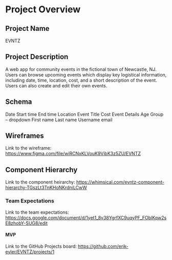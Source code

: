 # Project Overview

## Project Name

EVNTZ

## Project Description

A web app for community events in the fictional town of Newcastle, NJ. Users can browse upcoming events which display key logistical information, including date, time, location, cost, and a short description of the event. Users can also create and edit their own events.

## Schema

Date
Start time
End time
Location
Event Title
Cost
Event Details
Age Group – dropdown
First name
Last name
Username
email

## Wireframes

Link to the wireframe: <https://www.figma.com/file/wiRCNxKLVouK9VibK3z5ZU/EVNTZ>

## Component Hierarchy

Link to the component heirarchy: <https://whimsical.com/evntz-component-hierarchy-TGszLt3TnKHoNKrdniLCwW>

### Team Expectations

Link to the team expectations: <https://docs.google.com/document/d/1yet1_8v38YgrfXC9uqyPF_FOblKqw2sE8zhobY-SUG8/edit>

#### MVP

Link to the GitHub Projects board: <https://github.com/erik-eyler/EVNTZ/projects/1>
